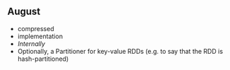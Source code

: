 ## August

- compressed
- implementation
- *Internally*
- Optionally, a Partitioner for key-value RDDs (e.g. to say that the RDD is hash-partitioned)